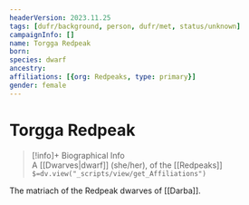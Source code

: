 ```yaml
---
headerVersion: 2023.11.25
tags: [dufr/background, person, dufr/met, status/unknown]
campaignInfo: []
name: Torgga Redpeak
born:
species: dwarf
ancestry:
affiliations: [{org: Redpeaks, type: primary}]
gender: female
---
```

# Torgga Redpeak
>[!info]+ Biographical Info  
> A [[Dwarves|dwarf]] (she/her), of the [[Redpeaks]]  
> `$=dv.view("_scripts/view/get_Affiliations")`

The matriach of the Redpeak dwarves of [[Darba]].